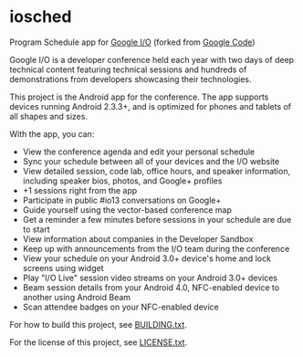 iosched
=======

Program Schedule app for [Google I/O](https://developers.google.com/events/io/) (forked from [Google Code](http://code.google.com/p/iosched/))

Google I/O is a developer conference held each year with two days of deep technical content featuring technical sessions and hundreds of demonstrations from developers showcasing their technologies.

This project is the Android app for the conference. The app supports devices running Android 2.3.3+, and is optimized for phones and tablets of all shapes and sizes.

With the app, you can:

* View the conference agenda and edit your personal schedule
* Sync your schedule between all of your devices and the I/O website
* View detailed session, code lab, office hours, and speaker information, including speaker bios, photos, and Google+ profiles
* +1 sessions right from the app
* Participate in public #io13 conversations on Google+
* Guide yourself using the vector-based conference map
* Get a reminder a few minutes before sessions in your schedule are due to start
* View information about companies in the Developer Sandbox
* Keep up with announcements from the I/O team during the conference
* View your schedule on your Android 3.0+ device's home and lock screens using widget
* Play "I/O Live" session video streams on your Android 3.0+ devices
* Beam session details from your Android 4.0, NFC-enabled device to another using Android Beam
* Scan attendee badges on your NFC-enabled device 

For how to build this project, see [BUILDING.txt](BUILDING.txt).

For the license of this project, see [LICENSE.txt](LICENSE.txt).
